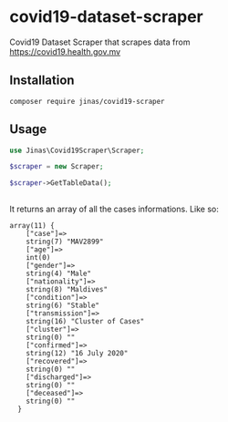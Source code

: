 # covid19-dataset-scraper

Covid19 Dataset Scraper that scrapes data from https://covid19.health.gov.mv

## Installation

```
composer require jinas/covid19-scraper
```

## Usage

```php
use Jinas\Covid19Scraper\Scraper;

$scraper = new Scraper;

$scraper->GetTableData();
  
```

It returns an array of all the cases informations. Like so:

```
array(11) {
    ["case"]=>
    string(7) "MAV2899"
    ["age"]=>
    int(0)
    ["gender"]=>
    string(4) "Male"
    ["nationality"]=>
    string(8) "Maldives"
    ["condition"]=>
    string(6) "Stable"
    ["transmission"]=>
    string(16) "Cluster of Cases"
    ["cluster"]=>
    string(0) ""
    ["confirmed"]=>
    string(12) "16 July 2020"
    ["recovered"]=>
    string(0) ""
    ["discharged"]=>
    string(0) ""
    ["deceased"]=>
    string(0) ""
  }
```
